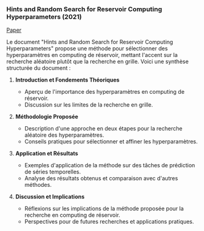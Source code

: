 ### Hints and Random Search for Reservoir Computing Hyperparameters (2021)

[Paper](https://inria.hal.science/hal-03203318/file/Hinaut2021_ICANN_Reservoir-Random-Search_HAL-preprint-v2.pdf)

Le document "Hints and Random Search for Reservoir Computing Hyperparameters" propose une méthode pour sélectionner des hyperparamètres en computing de réservoir, mettant l'accent sur la recherche aléatoire plutôt que la recherche en grille. Voici une synthèse structurée du document :

1. **Introduction et Fondements Théoriques**
   - Aperçu de l'importance des hyperparamètres en computing de réservoir.
   - Discussion sur les limites de la recherche en grille.

2. **Méthodologie Proposée**
   - Description d'une approche en deux étapes pour la recherche aléatoire des hyperparamètres.
   - Conseils pratiques pour sélectionner et affiner les hyperparamètres.

3. **Application et Résultats**
   - Exemples d'application de la méthode sur des tâches de prédiction de séries temporelles.
   - Analyse des résultats obtenus et comparaison avec d'autres méthodes.

4. **Discussion et Implications**
   - Réflexions sur les implications de la méthode proposée pour la recherche en computing de réservoir.
   - Perspectives pour de futures recherches et applications pratiques.
